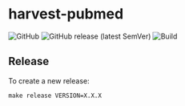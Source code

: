 # harvest-pubmed

![GitHub](https://img.shields.io/github/license/dataesr/harvest-pubmed)
![GitHub release (latest SemVer)](https://img.shields.io/github/v/release/dataesr/harvest-pubmed)
![Build](https://github.com/dataesr/harvest-pubmed/actions/workflows/build.yml/badge.svg)

## Release
To create a new release:
```shell
make release VERSION=X.X.X
```